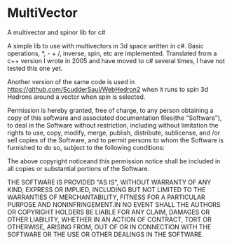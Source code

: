 # MultiVector
A multivector and spinor lib for c#

A simple lib to use with multivectors in 3d space written in c#. Basic operations, *, - + /, inverse, spin, etc are implemented.
Translated from a c++ version I wrote in 2005 and have moved to c# several times, I have not tested this one yet.

Another version of the same code is used in https://github.com/ScudderSaul/WebHedron2 when it runs to spin 3d Hedrons around a vector when spin is selected.

Permission is hereby granted, free of charge, to any person obtaining a copy of this software and associated documentation files(the "Software"), to deal in the Software without restriction, including without limitation the rights to use, copy, modify, merge, publish, distribute, sublicense, and /or sell copies of the Software, and to permit persons to whom the Software is furnished to do so, subject to the following conditions:

The above copyright noticeand this permission notice shall be included in all copies or substantial portions of the Software.

THE SOFTWARE IS PROVIDED "AS IS", WITHOUT WARRANTY OF ANY KIND, EXPRESS OR IMPLIED, INCLUDING BUT NOT LIMITED TO THE WARRANTIES OF MERCHANTABILITY, FITNESS FOR A PARTICULAR PURPOSE AND NONINFRINGEMENT.IN NO EVENT SHALL THE AUTHORS OR COPYRIGHT HOLDERS BE LIABLE FOR ANY CLAIM, DAMAGES OR OTHER LIABILITY, WHETHER IN AN ACTION OF CONTRACT, TORT OR OTHERWISE, ARISING FROM, OUT OF OR IN CONNECTION WITH THE SOFTWARE OR THE USE OR OTHER DEALINGS IN THE SOFTWARE.
